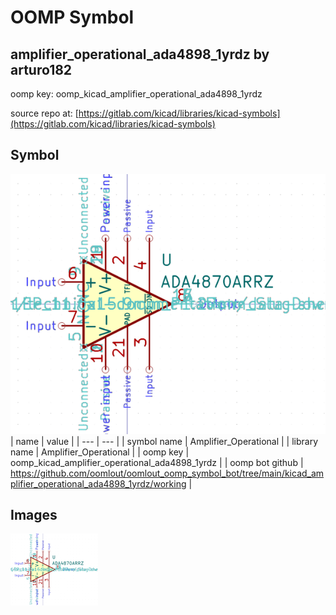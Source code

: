 # OOMP Symbol  
## amplifier_operational_ada4898_1yrdz  by arturo182  
  
oomp key: oomp_kicad_amplifier_operational_ada4898_1yrdz  
  
source repo at: [https://gitlab.com/kicad/libraries/kicad-symbols](https://gitlab.com/kicad/libraries/kicad-symbols)  
## Symbol  
  
[![working.png](working_600.png)](working.png)  
| name | value | 
| --- | --- | 
| symbol name | Amplifier_Operational | 
| library name | Amplifier_Operational | 
| oomp key | oomp_kicad_amplifier_operational_ada4898_1yrdz | 
| oomp bot github | https://github.com/oomlout/oomlout_oomp_symbol_bot/tree/main/kicad_amplifier_operational_ada4898_1yrdz/working | 
## Images  
  
[![working.png](working_140.png)](working.png)  
